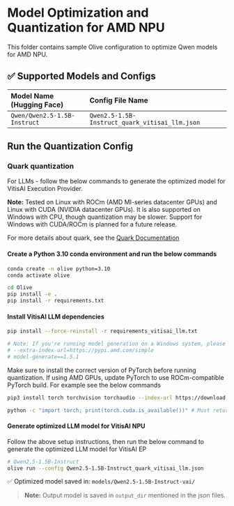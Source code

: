 # Model Optimization and Quantization for AMD NPU
This folder contains sample Olive configuration to optimize Qwen models for AMD NPU.

## ✅ Supported Models and Configs

| Model Name (Hugging Face)          | Config File Name                |
| :--------------------------------- | :------------------------------ |
| `Qwen/Qwen2.5-1.5B-Instruct`       | `Qwen2.5-1.5B-Instruct_quark_vitisai_llm.json` |

## **Run the Quantization Config**

### **Quark quantization**

For LLMs - follow the below commands to generate the optimized model for VitisAI Execution Provider.

**Note:** Tested on Linux with ROCm (AMD MI-series datacenter GPUs) and Linux with CUDA (NVIDIA datacenter GPUs). It is also supported on Windows with CPU, though quantization may be slower. Support for Windows with CUDA/ROCm is planned for a future release.

For more details about quark, see the [Quark Documentation](https://quark.docs.amd.com/latest/)

#### Create a Python 3.10 conda environment and run the below commands
```bash
conda create -n olive python=3.10
conda activate olive
```

```bash
cd Olive
pip install -e .
pip install -r requirements.txt
```

#### Install VitisAI LLM dependencies

```bash
pip install --force-reinstall -r requirements_vitisai_llm.txt

# Note: If you're running model generation on a Windows system, please uncomment the following line in requirements_vitisai_llm.txt:
# --extra-index-url=https://pypi.amd.com/simple
# model-generate==1.5.1
```
Make sure to install the correct version of PyTorch before running quantization. If using AMD GPUs, update PyTorch to use ROCm-compatible PyTorch build. For example see the below commands

```bash
pip3 install torch torchvision torchaudio --index-url https://download.pytorch.org/whl/rocm6.1

python -c "import torch; print(torch.cuda.is_available())" # Must return `True`
```
#### Generate optimized LLM model for VitisAI NPU
Follow the above setup instructions, then run the below command to generate the optimized LLM model for VitisAI EP

```bash
# Qwen2.5-1.5B-Instruct
olive run --config Qwen2.5-1.5B-Instruct_quark_vitisai_llm.json
```

✅ Optimized model saved in: `models/Qwen2.5-1.5B-Instruct-vai/`

> **Note:** Output model is saved in `output_dir` mentioned in the json files.


